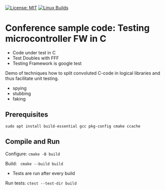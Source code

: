 [![License: MIT](https://img.shields.io/badge/License-MIT-yellow.svg)](https://opensource.org/licenses/MIT)
[![Linux Builds](https://github.com/quattervals/csc/actions/workflows/build_and_test.yml/badge.svg)](https://github.com/quattervals/csc/actions/workflows/build_and_test.yml)


# Conference sample code: Testing microcontroller FW in C

- Code under test in C
- Test Doubles with FFF
- Testing Framework is google test

Demo of techniques how to split convoluted C-code in logical libraries and thus facilitate unit testing.
- spying
- stubbing
- faking

## Prerequisites
```
sudo apt install build-essential gcc pkg-config cmake ccache
```

## Compile and Run
Configure: `cmake -B build`

Build: ` cmake --build build`
- Tests are run after every build

Run tests: `ctest --test-dir build`
